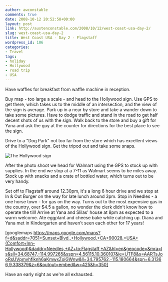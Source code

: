 ```yaml
---
author: awconstable
comments: true
date: 2008-10-12 20:52:58+00:00
layout: post
link: http://austenconstable.com/2008/10/12/west-coast-usa-day-2/
slug: west-coast-usa-day-2
title: West Coast USA - Day 2 - Flagstaff
wordpress_id: 106
categories:
- Travel
tags:
- holiday
- Hollywood
- road trip
- USA
---
```


Have waffles for breakfast from waffle machine in reception.

Buy map - too large a scale - and head to the Hollywood sign. Use GPS to get there, which takes us to the middle of an intersection, and the view of the sign is average. Park up in a near by store and take a wander down to take some pictures. Have to dodge traffic and stand in the road to get half decent shots of us with the sign. Walk back to the store and buy a gift for Yana and ask the guy at the counter for directions for the best place to see the sign.

Drive to a "Dog Park" not too far from the store which has excellent views of the Hollywood sign. Get the tripod out and take some snaps.

![The Hollywood sign](http://lh3.ggpht.com/_9ikV2I29FeI/SQ4iLzL17oI/AAAAAAAACQc/ow9QhfRygFQ/s800/IMG_3005.JPG)


After the photo shoot we head for Walmart using the GPS to stock up with supplies. In the end we stop at a 7-11 as Walmart seems to be miles away. Stock up with snacks and a crate of bottled water, which turns out to be very handy.

Set off to Flagstaff around 12.30pm, it's a long 6 hour drive and we stop at In & Out Burger on the way for late lunch around 3pm. Stop in Needles - a one horse town - for gas on the way. Turns out to the most expensive gas in the country, over $4.5 a gallon, no wonder the clerk didn't know how to operate the till! Arrive at Yana and Slilas' house at 8pm as expected to a warm welcome. Ate eggplant and cheese bake while catching up. Diana and Yana met in Kindergarten and haven't seen each other for 17 years!

[googlemaps https://maps.google.com/maps?f=d&saddr=7051+Sunset+Blvd.,+Hollywood,+CA+90028,+USA+(Comfort+Inn-Hollywood)&daddr=Needles,+AZ+to:Flagstaff,+AZ&hl=en&geocode=&mra=ls&sll=34.68747,-114.997265&sspn=4.56115,10.360107&ie=UTF8&s=AARTsJooRsUVpmvhfiknh6aKmwxZoiGWnw&ll=34.795762,-115.180664&spn=6.31366,9.338379&z=6&output=embed&w=425&h=350]

Have an early night as we're all exhausted.
